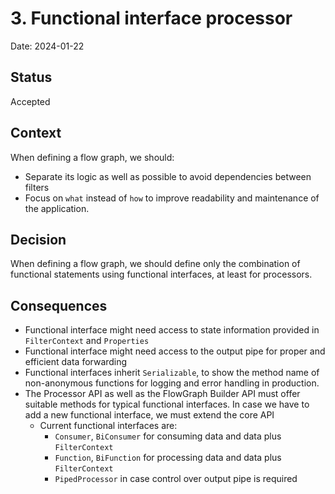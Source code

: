 # 3. Functional interface processor 

Date: 2024-01-22

## Status

Accepted

## Context

When defining a flow graph, we should:
  * Separate its logic as well as possible to avoid dependencies between filters 
  * Focus on `what` instead of `how` to improve readability and maintenance of the application. 

## Decision

When defining a flow graph, we should define only the combination of functional statements using functional interfaces, at least for processors. 

## Consequences
* Functional interface might need access to state information provided in `FilterContext` and `Properties`
* Functional interface might need access to the output pipe for proper and efficient data forwarding  
* Functional interfaces inherit `Serializable`, to show the method name of non-anonymous functions for logging and error handling in production.     
* The Processor API as well as the FlowGraph Builder API must offer suitable methods for typical functional interfaces. In case we have to add a new functional interface, we must extend the core API 
  * Current functional interfaces are: 
    * `Consumer`, `BiConsumer` for consuming data and data plus `FilterContext`
    * `Function`, `BiFunction` for processing data and data plus `FilterContext`
    * `PipedProcessor` in case control over output pipe is required 
